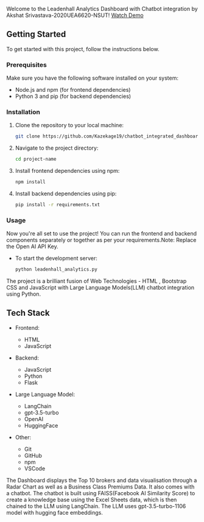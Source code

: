 

Welcome to the Leadenhall Analytics Dashboard with Chatbot integration by Akshat Srivastava-2020UEA6620-NSUT!
[Watch Demo](https://youtu.be/oAVCP5ZGdk8)

## Getting Started

To get started with this project, follow the instructions below.

### Prerequisites

Make sure you have the following software installed on your system:

- Node.js and npm (for frontend dependencies)
- Python 3 and pip (for backend dependencies)

### Installation

1. Clone the repository to your local machine:

    ```bash
    git clone https://github.com/Kazekage19/chatbot_integrated_dashboard.git
    ```

2. Navigate to the project directory:

    ```bash
    cd project-name
    ```

3. Install frontend dependencies using npm:

    ```bash
    npm install
    ```

4. Install backend dependencies using pip:

    ```bash
    pip install -r requirements.txt
    ```

### Usage

Now you're all set to use the project! You can run the frontend and backend components separately or together as per your requirements.Note: Replace the Open AI API Key.

- To start the development server:

    ```bash
    python leadenhall_analytics.py
    ```

The project is a brilliant fusion of Web Technologies - HTML , Bootstrap CSS and JavaScript with Large Language Models(LLM) chatbot integration using Python.
## Tech Stack

- Frontend:
  - HTML
  - JavaScript

- Backend:
  - JavaScript 
  - Python
  - Flask

- Large Language Model:
  - LangChain
  - gpt-3.5-turbo
  - OpenAI
  - HuggingFace

- Other:
  - Git
  - GitHub
  - npm
  - VSCode

The Dashboard displays the Top 10 brokers and data visualisation through a Radar Chart as well as a Business Class Premiums Data. It also comes with a chatbot.
The chatbot is built using FAISS(Facebook AI Similarity Score) to create a knowledge base using the Excel Sheets data, which is then chained to the LLM using LangChain. The LLM uses gpt-3.5-turbo-1106 model with hugging face embeddings.
